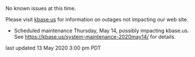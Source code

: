 No known issues at this time.

Please visit <a href="https://kbase.us">kbase.us</a> for information on outages not impacting our web site.

* Scheduled maintenance Thursday, May 14, possibly impacting kbase.us.  See <a href="https://kbase.us/system-maintenance-2020may14/">https://kbase.us/system-maintenance-2020may14/</a> for details.

last updated 13 May 2020 3:00 pm PDT
